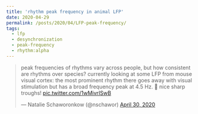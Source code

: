 ```yaml
---
title: 'rhythm peak frequency in animal LFP'
date: 2020-04-29
permalink: /posts/2020/04/LFP-peak-frequency/
tags:
  - lfp
  - desynchronization
  - peak-frequency
  - rhythm:alpha
---
```

<blockquote class="twitter-tweet" ><p lang="en" dir="ltr">peak frequencies of rhythms vary across people, but how consistent are rhythms over species? currently looking at some LFP from mouse visual cortex: the most prominent rhythm there goes away with visual stimulation but has a broad frequency peak at 4.5 Hz. 🤔 nice sharp troughs! <a href="https://t.co/1wMivrISwB">pic.twitter.com/1wMivrISwB</a></p>&mdash; Natalie Schaworonkow (@nschawor) <a href="https://twitter.com/nschawor/status/1255748468624068609?ref_src=twsrc%5Etfw">April 30, 2020</a></blockquote><script async src="https://platform.twitter.com/widgets.js" charset="utf-8"></script>
